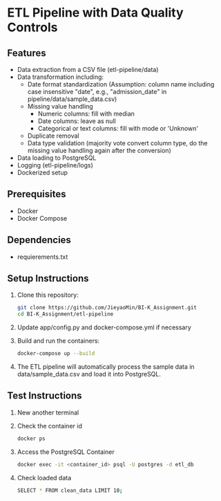 # ETL Pipeline with Data Quality Controls

## Features

- Data extraction from a CSV file (etl-pipeline/data)
- Data transformation including:
  - Date format standardization (Assumption: column name including case insensitive "date", 
                                 e.g., "admission_date" in pipeline/data/sample_data.csv)
  - Missing value handling
    - Numeric columns: fill with median
    - Date columns: leave as null
    - Categorical or text columns: fill with mode or 'Unknown'
  - Duplicate removal
  - Data type validation (majority vote convert column type, do the missing value handling again after the conversion)
- Data loading to PostgreSQL
- Logging (etl-pipeline/logs)
- Dockerized setup


## Prerequisites

- Docker
- Docker Compose

## Dependencies

- requierements.txt


## Setup Instructions

1. Clone this repository:
   ```bash
   git clone https://github.com/JieyaoMin/BI-K_Assignment.git
   cd BI-K_Assignment/etl-pipeline

2. Update app/config.py and docker-compose.yml if necessary

3. Build and run the containers:
   ```bash
   docker-compose up --build

4. The ETL pipeline will automatically process the sample data in data/sample_data.csv and load it into PostgreSQL.


## Test Instructions 

1. New another terminal

2. Check the container id
   ```bash
   docker ps

3. Access the PostgreSQL Container
   ```bash
   docker exec -it <container_id> psql -U postgres -d etl_db

4. Check loaded data
   ```bash
   SELECT * FROM clean_data LIMIT 10;
